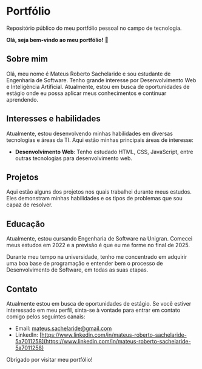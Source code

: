 # Portfólio
Repositório público do meu portfólio pessoal no campo de tecnologia.

**Olá, seja bem-vindo ao meu portfólio!** 👋

## Sobre mim

Olá, meu nome é Mateus Roberto Sachelaride e sou estudante de Engenharia de Software. Tenho grande interesse por Desenvolvimento Web e Inteligência Artificial. Atualmente, estou em busca de oportunidades de estágio onde eu possa aplicar meus conhecimentos e continuar aprendendo.

## Interesses e habilidades

Atualmente, estou desenvolvendo minhas habilidades em diversas tecnologias e áreas da TI. Aqui estão minhas principais áreas de interesse:

- **Desenvolvimento Web**: Tenho estudado HTML, CSS, JavaScript, entre outras tecnologias para desenvolvimento web.

## Projetos

Aqui estão alguns dos projetos nos quais trabalhei durante meus estudos. Eles demonstram minhas habilidades e os tipos de problemas que sou capaz de resolver.

## Educação

Atualmente, estou cursando Engenharia de Software na Unigran. Comecei meus estudos em 2022 e a previsão é que eu me forme no final de 2025.

Durante meu tempo na universidade, tenho me concentrado em adquirir uma boa base de programação e entender bem o processo de Desenvolvimento de Software, em todas as suas etapas.

## Contato

Atualmente estou em busca de oportunidades de estágio. Se você estiver interessado em meu perfil, sinta-se à vontade para entrar em contato comigo pelos seguintes canais:

- Email: mateus.sachelaride@gmail.com
- LinkedIn: [https://www.linkedin.com/in/mateus-roberto-sachelaride-5a7011258](https://www.linkedin.com/in/mateus-roberto-sachelaride-5a7011258)

Obrigado por visitar meu portfólio!

